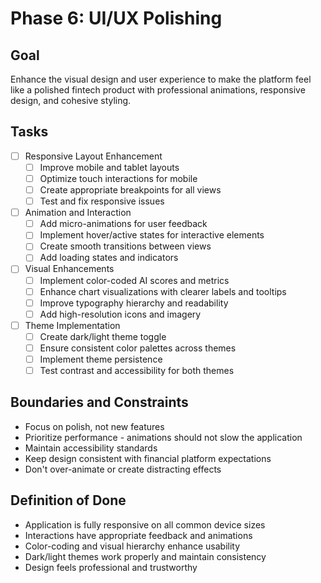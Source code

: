 # Phase 6: UI/UX Polishing

## Goal
Enhance the visual design and user experience to make the platform feel like a polished fintech product with professional animations, responsive design, and cohesive styling.

## Tasks
- [ ] Responsive Layout Enhancement
  - [ ] Improve mobile and tablet layouts
  - [ ] Optimize touch interactions for mobile
  - [ ] Create appropriate breakpoints for all views
  - [ ] Test and fix responsive issues

- [ ] Animation and Interaction
  - [ ] Add micro-animations for user feedback
  - [ ] Implement hover/active states for interactive elements
  - [ ] Create smooth transitions between views
  - [ ] Add loading states and indicators

- [ ] Visual Enhancements
  - [ ] Implement color-coded AI scores and metrics
  - [ ] Enhance chart visualizations with clearer labels and tooltips
  - [ ] Improve typography hierarchy and readability
  - [ ] Add high-resolution icons and imagery

- [ ] Theme Implementation
  - [ ] Create dark/light theme toggle
  - [ ] Ensure consistent color palettes across themes
  - [ ] Implement theme persistence
  - [ ] Test contrast and accessibility for both themes

## Boundaries and Constraints
- Focus on polish, not new features
- Prioritize performance - animations should not slow the application
- Maintain accessibility standards
- Keep design consistent with financial platform expectations
- Don't over-animate or create distracting effects

## Definition of Done
- Application is fully responsive on all common device sizes
- Interactions have appropriate feedback and animations
- Color-coding and visual hierarchy enhance usability
- Dark/light themes work properly and maintain consistency
- Design feels professional and trustworthy 